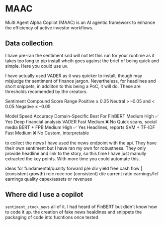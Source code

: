 # MAAC
Multi Agent Alpha Copilot (MAAC) is an AI agentic framework to enhance the efficiency of active investor workflows. 

## Data collection

I have pre-ran the sentiment snd will not let this run for your runtime as it takes too long to pip install whcih goes against the brief of being quick and simple. Here you could use uv. 

I have actually used VADER as it was quicker to install, though may misjudge thr sentiment of finance jargon. Nevertheless, for headlines and short snippets, in addiiton to this being a PoC, it will do. These are thresholds recomended by the creators.


Sentiment	Compound Score Range
Positive	≥ 0.05
Neutral	> –0.05 and < 0.05
Negative	≤ –0.05


Model	Speed	Accuracy	Domain-Specific	Best For
FinBERT	Medium	High	✅ Yes	Deep financial analysis
VADER	Fast	Medium	❌ No	Quick scans, social media
BERT + FPB	Medium	High	✅ Yes	Headlines, reports
SVM + TF-IDF	Fast	Medium	❌ No	Custom, interpretable

to collect the news I have used the news endpoint with the api. They have their own sentiment but I have ran my own for robustness. They only provide headline and link to the story, so this time I have just manully extracted the key points. With more time you could automate this. 

ideas for fundamental/quality 
forward p/e
div yield
free cash flow |(consistent growth)
roic
roce 
roe (consistent)
d/e
current ratio
earnings/fcf
earnings quality
capex/assets or revenues


## Where did I use a copilot
`sentiment_stock_news` all of it. I had heard of FinBERT but didn't know how to code it up.
the creation of fake news healdines and snippets
the packaging of code into fucntions once tested

